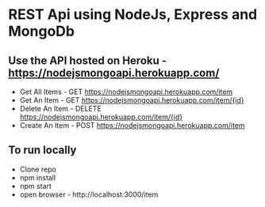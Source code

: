 # REST Api using NodeJs, Express and MongoDb

## Use the API hosted on Heroku - https://nodejsmongoapi.herokuapp.com/

- Get All Items - GET https://nodejsmongoapi.herokuapp.com/item
- Get An Item - GET https://nodejsmongoapi.herokuapp.com/item/{id}
- Delete An Item - DELETE https://nodejsmongoapi.herokuapp.com/item/{id}
- Create An Item - POST 
https://nodejsmongoapi.herokuapp.com/item


## To run locally
- Clone repo
- npm install
- npm start
- open browser - http://localhost:3000/item

